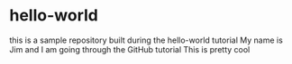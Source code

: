 # hello-world
this is a sample repository built during the hello-world tutorial
My name is Jim and I am going through the GitHub tutorial
This is pretty cool
